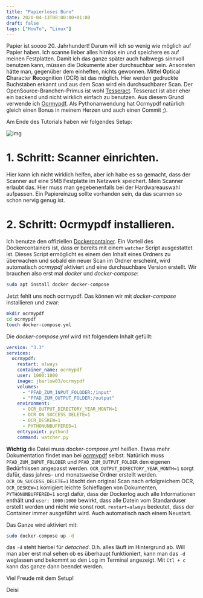 ```yaml
---
title: "Papierloses Büro"
date: 2020-04-13T08:00:00+01:00
draft: false
tags: ["HowTo", "Linux"]
---
```


Papier ist soooo 20. Jahrhundert! Darum will ich so wenig wie möglich auf Papier
haben. Ich scanne lieber alles hirnlos ein und speichere es auf meinen
Festplatten. Damit ich das ganze später auch halbwegs sinnvoll benutzen kann,
müssen die Dokumente aber durchsuchbar sein. Ansonsten hätte man, gegenüber dem
einheften, nichts gewonnen. Mittel **O**ptical **C**haracter **R**ecognition
(OCR) ist das möglich. Hier werden gedruckte Buchstaben erkannt und aus dem Scan
wird ein durchsuchbarer Scan. Der OpenSource-Branchen-Primus ist wohl
[Tesseract](https://github.com/tesseract-ocr/tesseract). Tesseract ist aber eher
ein backend und nicht wirklich einfach zu benutzen. Aus diesem Grund verwende
ich [Ocrmypdf](https://github.com/jbarlow83/OCRmyPDF). Als Pythonanwendung hat
Ocrmypdf natürlich gleich einen Bonus in meinem Herzen und auch einen Commit ;).

Am Ende des Tutorials haben wir folgendes Setup:

![img](/ocrmypdf/ocrmypdf.svg)

# 1. Schritt: Scanner einrichten.
Hier kann ich nicht wirklich helfen, aber ich habe es so gemacht, dass der
Scanner auf eine SMB Festplatte im Netzwerk speichert. Mein Scanner erlaubt das.
Hier muss man gegebenenfalls bei der Hardwareauswahl aufpassen. Ein Papiereinzug
sollte vorhanden sein, da das scannen so schon nervig genug ist.

# 2. Schritt: Ocrmypdf installieren.
Ich benutze den offiziellen
[Dockercontainer](https://hub.docker.com/r/jbarlow83/ocrmypdf/). Ein Vorteil des
Dockercontainers ist, dass er bereits mit einem `watcher` Script ausgestattet
ist. Dieses Script ermöglicht es einem den Inhalt eines Ordners zu überwachen
und sobald ein neuer Scan im Ordner erscheint, wird automatisch *ocrmypdf*
aktiviert und eine durchsuchbare Version erstellt. Wir brauchen also erst mal
*docker* und *docker-compose*:

``` bash
sudo apt install docker docker-compose
```
Jetzt fehlt uns noch ocrmypdf. Das können wir mit *docker-compose*
installieren und zwar:

``` bash
mkdir ocrmypdf
cd ocrmypdf
touch docker-compose.yml
```
Die *docker-compose.yml* wird mit folgendem Inhalt gefüllt:
``` yaml
version: "3.3"
services:
  ocrmypdf:
    restart: always
    container_name: ocrmypdf
    user: 1000:1000
    image: jbarlow83/ocrmypdf
    volumes:
      - "PFAD_ZUM_INPUT_FOLODER:/input"
      - "PFAD_ZUM_OUTPUT_FOLDER:/output"
    environment:
      - OCR_OUTPUT_DIRECTORY_YEAR_MONTH=1
      - OCR_ON_SUCCESS_DELETE=1 
      - OCR_DESKEW=1
      - PYTHONUNBUFFERED=1
    entrypoint: python3
    command: watcher.py
```

**Wichtig** die Datei muss *docker-compose.yml* heißen. Etwas mehr Dokumentation
findet man bei
[ocrmypdf](https://ocrmypdf.readthedocs.io/en/latest/batch.html#hot-watched-folders)
selbst. Natürlich muss `PFAD_ZUM_INPUT_FOLODER` und `PFAD_ZUM_OUTPUT_FOLDER` den
eigenen Bedürfnissen angepasst werden. `OCR_OUTPUT_DIRECTORY_YEAR_MONTH=1` sorgt
dafür, dass jahres- und monatsweise Ordner erstellt werden.
`OCR_ON_SUCCESS_DELETE=1` löscht den original Scan nach erfolgreichem OCR,
`OCR_DESKEW=1` korrigiert leichte Schieflagen von Dokumenten,
`PYTHONUNBUFFERED=1` sorgt dafür, dass der Dockerlog auch alle Informationen
enthält und `user: 1000:1000` bewirkt, dass alle Datein vom Standarduser
erstellt werden und nicht wie sonst root. `restart=always` bedeutet, dass der
Container immer ausgeführt wird. Auch automatisch nach einem Neustart.

Das Ganze wird aktiviert mit: 

``` bash
sudo docker-compose up -d
```

das `-d` steht hierbei für *detached*. D.h. alles läuft im Hintergrund ab. Will
man aber erst mal sehen ob es überhaupt funktioniert, kann man das `-d`
weglassen und bekommt so den Log im Terminal angezeigt. Mit `Ctl + c` kann das
ganze dann beendet werden.

Viel Freude mit dem Setup! 

Deisi
